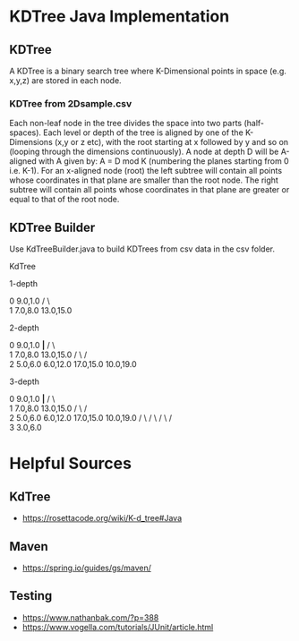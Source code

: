 # KDTree Java Implementation

## KDTree

A KDTree is a binary search tree where K-Dimensional points in space (e.g. x,y,z) are stored in each node. 

### KDTree from 2Dsample.csv


Each non-leaf node in the tree divides the space into two parts (half-spaces). Each level or depth of the tree is aligned by one of the K-Dimensions (x,y or z etc), with the root starting at x followed by y and so on (looping through the dimensions continuously). A node at depth D will be A-aligned with A given by: A = D mod K (numbering the planes starting from 0 i.e. K-1). For an x-aligned node (root) the left subtree will contain all points whose coordinates in that plane are smaller than the root node. The right subtree will contain all points whose coordinates in that plane are greater or equal to that of the root node.

## KDTree Builder

Use KdTreeBuilder.java to build KDTrees from csv data in the csv folder.

KdTree

1-depth

0     9.0,1.0
       /    \  
1 7.0,8.0   13.0,15.0

2-depth

0              9.0,1.0
          ________|________
         /                 \  
1     7.0,8.0            13.0,15.0
      /     \             /     \
2  5.0,6.0 6.0,12.0  17.0,15.0 10.0,19.0

3-depth

0              9.0,1.0
          ________|________
         /                 \  
1     7.0,8.0            13.0,15.0
      /     \             /     \
2  5.0,6.0 6.0,12.0  17.0,15.0 10.0,19.0
    /  \     /  \       /  \      /  \
3 3.0,6.0

# Helpful Sources

## KdTree

- https://rosettacode.org/wiki/K-d_tree#Java 

## Maven

- https://spring.io/guides/gs/maven/  

## Testing

- https://www.nathanbak.com/?p=388
- https://www.vogella.com/tutorials/JUnit/article.html 
